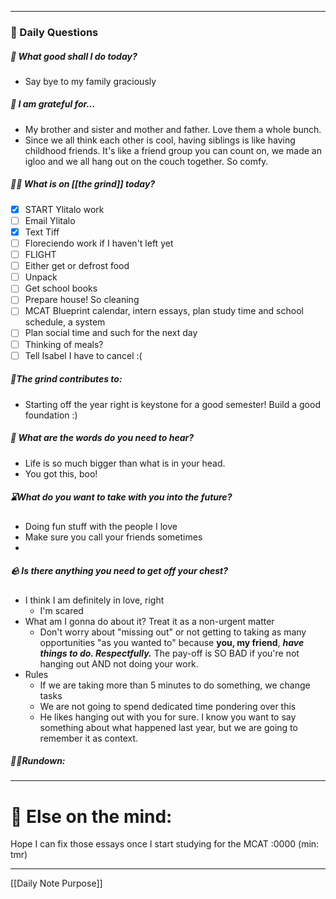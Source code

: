 
---
###  📅 Daily Questions 

##### 💛 What good shall I do today?
- Say bye to my family graciously
##### 💌 I am grateful for...
- My brother and sister and mother and father. Love them a whole bunch. 
- Since we all think each other is cool, having siblings is like having childhood friends. It's like a friend group you can count on, we made an igloo and we all hang out on the couch together. So comfy.
##### 🤾‍♀️ What is on [[the grind]] today?
 - [x] START Ylitalo work
 - [ ] Email Ylitalo
 - [x] Text Tiff
 - [ ] Floreciendo work if I haven't left yet
 - [ ] FLIGHT
 - [ ] Either get or defrost food
 - [ ] Unpack
 - [ ] Get school books
 - [ ] Prepare house! So cleaning
 - [ ] MCAT Blueprint calendar, intern essays, plan study time and school schedule, a system
 - [ ] Plan social time and such for the next day
 - [ ] Thinking of meals?
 - [ ] Tell Isabel I have to cancel :(
##### 🧱The grind contributes to:
- Starting off the year right is keystone for a good semester! Build a good foundation :)
##### 💭 What are the words do you need to hear?
- Life is so much bigger than what is in your head.
- You got this, boo!
##### ⌛What do you want to take with you into the future?
- Doing fun stuff with the people I love
- Make sure you call your friends sometimes
- 
##### 🪨 Is there anything you need to get off your chest?
- I think I am definitely in love, right
	- I'm scared
- What am I gonna do about it? Treat it as a non-urgent matter
	- Don't worry about "missing out" or not getting to taking as many opportunities "as you wanted to" because **you, my friend**, ***have things to do. Respectfully.*** The pay-off is SO BAD if you're not hanging out AND not doing your work.
- Rules
	- If we are taking more than 5 minutes to do something, we change tasks
	- We are not going to spend dedicated time pondering over this
	- He likes hanging out with you for sure. I know you want to say something about what happened last year, but we are going to remember it as context. 
##### 🏃‍♂️Rundown:


---
# 📝 Else on the mind:

Hope I can fix those essays once I start studying for the MCAT :0000 (min: tmr)

---

[[Daily Note Purpose]]